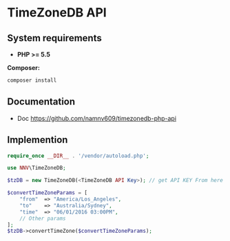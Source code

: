 # TimeZoneDB API

## System requirements
* **PHP >= 5.5**


**Composer:**

```sh
composer install
```

## Documentation

- Doc <https://github.com/namnv609/timezonedb-php-api>


## Implemention

```PHP
require_once __DIR__ . '/vendor/autoload.php';

use NNV\TimeZoneDB;

$tzDB = new TimeZoneDB(<TimeZoneDB API Key>); // get API KEY From here https://timezonedb.com/

$convertTimeZoneParams = [
    "from"  => "America/Los_Angeles",
    "to"    => "Australia/Sydney",
    "time"  => "06/01/2016 03:00PM",
    // Other params
];
$tzDB->convertTimeZone($convertTimeZoneParams);
```